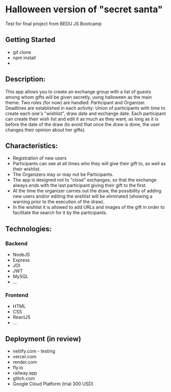 # Halloween version of "secret santa"
Test for final project from BEDU JS Bootcamp

## Getting Started
- git clone
- npm install
- <ToDO>

## Description:
This app allows you to create an exchange group with a list of guests among whom gifts will be given secretly, using halloween as the main theme.
Two roles (for now) are handled: Participant and Organizer.
Deadlines are established in each activity: Union of participants with time to create each one's "wishlist", draw date and exchange date.
Each participant can create their wish list and edit it as much as they want, as long as it is before the date of the draw (to avoid that once the draw is done, the user changes their
opinion about her gifts).

## Characteristics:
- Registration of new users
- Participants can see at all times who they will give their gift to, as well as their wishlist.
- The Organizers may or may not be Participants.
- The app is designed not to "close" exchanges, so that the exchange always ends with the last participant giving their gift to the first.
- At the time the organizer carries out the draw, the possibility of adding new users and/or editing the wishlist will be eliminated (showing a warning prior to the execution of the draw).
- In the wishlist it is allowed to add URLs and images of the gift in order to facilitate the search for it by the participants.

## Technologies:
### Backend
- NodeJS
- Express
- JOI
- JWT
- MySQL
- ...

### Frontend
- HTML
- CSS
- ReactJS
- ...

## Deployment (in review)
- netlify.com - testing
- vercel.com
- render.com
- fly.io
- railway.app
- glitch.com
- Google Cloud Platform (trial 300 USD)
